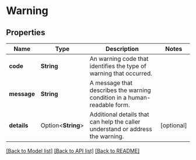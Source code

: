 # Warning

## Properties

Name | Type | Description | Notes
------------ | ------------- | ------------- | -------------
**code** | **String** | An warning code that identifies the type of warning that occurred. | 
**message** | **String** | A message that describes the warning condition in a human-readable form. | 
**details** | Option<**String**> | Additional details that can help the caller understand or address the warning. | [optional]

[[Back to Model list]](../README.md#documentation-for-models) [[Back to API list]](../README.md#documentation-for-api-endpoints) [[Back to README]](../README.md)


